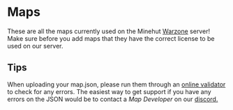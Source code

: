 # Maps
These are all the maps currently used on the Minehut [Warzone](https://warz.one) server! Make sure before you add maps that they have the correct license to be used on our server.

## Tips
When uploading your map.json, please run them through an [online validator](https://jsonlint.com/) to check for any errors. The easiest way to get support if you have any errors on the JSON would be to contact a *Map Developer* on our [discord.](https://discord.io/WarzoneMC)
